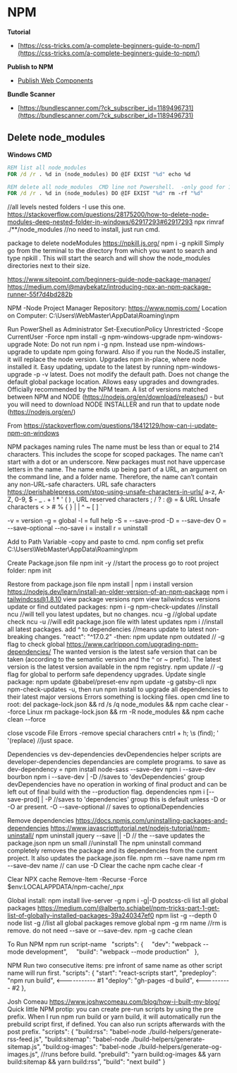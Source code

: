 # NPM

**Tutorial**

- [https://css-tricks.com/a-complete-beginners-guide-to-npm/](https://css-tricks.com/a-complete-beginners-guide-to-npm/)

**Publish to NPM**

- <a href="https://til.simonwillison.net/npm/publish-web-component">Publish Web Components</a>

**Bundle Scanner**

- [https://bundlescanner.com/?ck_subscriber_id=1189496731](https://bundlescanner.com/?ck_subscriber_id=1189496731)

## Delete node_modules

**Windows CMD**

```bat
REM list all node_modules
FOR /d /r . %d in (node_modules) DO @IF EXIST "%d" echo %d

REM delete all node_modules  CMD line not Powershell.  -only good for 1 level nested folders
FOR /d /r . %d in (node_modules) DO @IF EXIST "%d" rm -rf "%d"
```

//all levels nested folders -I use this one.
https://stackoverflow.com/questions/28175200/how-to-delete-node-modules-deep-nested-folder-in-windows/62917293#62917293
npx rimraf ./\*\*/node_modules //no need to install, just run cmd.

package to delete nodeModules
https://npkill.js.org/
npm i -g npkill
Simply go from the terminal to the directory from which you want to search and type npkill .
This will start the search and will show the node_modules directories next to their size.

https://www.sitepoint.com/beginners-guide-node-package-manager/
https://medium.com/@maybekatz/introducing-npx-an-npm-package-runner-55f7d4bd282b

NPM -Node Project Manager
Repository: https://www.npmjs.com/
Location on Computer: C:\Users\WebMaster\AppData\Roaming\npm

Run PowerShell as Administrator
Set-ExecutionPolicy Unrestricted -Scope CurrentUser -Force
npm install -g npm-windows-upgrade
npm-windows-upgrade
Note: Do not run npm i -g npm. Instead use npm-windows-upgrade to update npm going forward. Also if you run the NodeJS installer, it will replace the node version.
Upgrades npm in-place, where node installed it.
Easy updating, update to the latest by running npm-windows-upgrade -p -v latest.
Does not modify the default path.
Does not change the default global package location.
Allows easy upgrades and downgrades.
Officially recommended by the NPM team.
A list of versions matched between NPM and NODE (https://nodejs.org/en/download/releases/) - but you will need to download NODE INSTALLER and run that to update node (https://nodejs.org/en/)

From <https://stackoverflow.com/questions/18412129/how-can-i-update-npm-on-windows>

NPM packages naming rules
The name must be less than or equal to 214 characters. This includes the scope for scoped packages.
The name can’t start with a dot or an underscore.
New packages must not have uppercase letters in the name.
The name ends up being part of a URL, an argument on the command line, and a folder name. Therefore, the name can’t contain any non-URL-safe characters.
URL safe characters
https://perishablepress.com/stop-using-unsafe-characters-in-urls/
a-z, A-Z, 0-9, $ - \_ . + ! \* ' ( ) ,
URL reserved characters
; / ? : @ = &
URL Unsafe characters
< > # % { } | | ^ ~ [ ] `



-v = version
-g = global
-l = full help
-S = --save-prod
-D = --save-dev
O = --save-optional
--no-save
i = install
r = uninstall



Add to Path Variable -copy and paste to cmd.
npm config set prefix C:\Users\WebMaster\AppData\Roaming\npm







Create Package.json file
npm init -y //start the process
go to root project folder: npm init

Restore from package.json file
npm install | npm i
install version
https://nodejs.dev/learn/install-an-older-version-of-an-npm-package
npm i tailwindcss@1.8.10
view package versions
npm view tailwindcss versions
update or find outdated packages:
npm i -g npm-check-updates //install
ncu //will tell you latest updates, but no changes.
ncu -g //global update check
ncu -u //will edit package.json file with latest updates
npm i //install all latest packages.
add ^ to dependencies //means update to latest non-breaking changes. "react": "^17.0.2" -then: npm update
npm outdated // -g flag to check global
https://www.carlrippon.com/upgrading-npm-dependencies/
The wanted version is the latest safe version that can be taken (according to the semantic version and the ^ or ~ prefix). The latest version is the latest version available in the npm registry.
npm update // -g flag for global
to perform safe dependency upgrades.
Update single package: npm update @babel/preset-env
npm update -g gatsby-cli
npx npm-check-updates -u, then run npm install to upgrade all dependencies to their latest major versions
Errors
something is locking files.
open cmd line to root:
del package-lock.json && rd /s /q node_modules && npm cache clear --force
Linux
rm package-lock.json && rm -R node_modules && npm cache clean --force

close vscode
File Errors -remove special charachers
cntrl + h; \s (find); ' '(replace) //just space.

Dependencies vs dev-dependencies
devDependencies
helper scripts are developer-dependencies
dependancies are complete programs.
to save as dev-dependency = npm install node-sass --save-dev
npm i --save-dev bourbon
npm i --save-dev | -D //saves to 'devDependencies' group
devDependencies have no operation in working of final product and can be left out of final build with the --production flag.
dependencies
npm i [--save-prod] | -P //saves to 'dependencies' group
this is default unless -D or -O ar present.
-O --save-optional // saves to optionalDependencies



Remove dependencies
https://docs.npmjs.com/uninstalling-packages-and-dependencies
https://www.javascripttutorial.net/nodejs-tutorial/npm-uninstall/
npm uninstall jquery --save || -D // the --save updates the package.json
npm un small //uninstall
The npm uninstall command completely removes the package and its dependencies from the current project. It also updates the package.json file.
npm rm --save name
npm rm --save-dev name // can use -D
Clear the cache
npm cache clear -f

Clear NPX cache
Remove-Item -Recurse -Force $env:LOCALAPPDATA/npm-cache/\_npx

Global install:
npm install live-server -g
npm i -g|-D postcss-cli
list all global packages
https://medium.com/@alberto.schiabel/npm-tricks-part-1-get-list-of-globally-installed-packages-39a240347ef0
npm list -g --depth 0
node list -g //list all global packages
remove global
npm -g rm name //rm is remove. do not need --save or --save-dev.
npm -g cache clean

To Run NPM
npm run script-name
  "scripts": {
    "dev": "webpack --mode development",
    "build": "webpack --mode production"
  },



NPM Run two consecutive items:
pre infront of same name as other script name will run first.
"scripts": {
"start": "react-scripts start",
"predeploy": "npm run build", <----------- #1
"deploy": "gh-pages -d build", <---------- #2
},

Josh Comeau
https://www.joshwcomeau.com/blog/how-i-built-my-blog/
Quick little NPM protip: you can create pre-run scripts by using the pre prefix. When I run npm run build or yarn build, it will automatically run the prebuild script first, if defined. You can also run scripts afterwards with the post prefix.
"scripts": {
"build:rss": "babel-node ./build-helpers/generate-rss-feed.js",
"build:sitemap": "babel-node ./build-helpers/generate-sitemap.js",
"build:og-images": "babel-node ./build-helpers/generate-og-images.js", //runs before build.
"prebuild": "yarn build:og-images && yarn build:sitemap && yarn build:rss",
"build": "next build"
}



